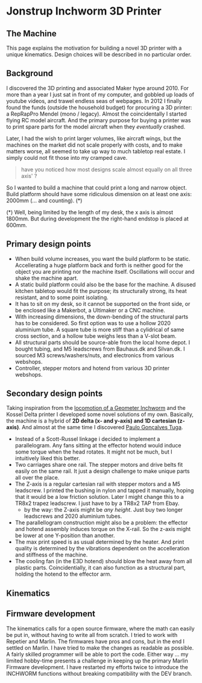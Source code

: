 # Jonstrup Inchworm 3D Printer

## The Machine
This page explains the motivation for building a novel 3D printer with a unique kinematics. Design choices 
will be described in no particular order.

## Background
I discovered the 3D printing and associated Maker hype around 2010. For more than a year I just sat in front of 
my computer, and gobbled up loads of youtube videos, and trawel endless seas of webpages. In 2012 I finally 
found the funds (outside the household budget) for procuring a 3D printer: a RepRapPro Mendel (mono / legacy).
Almost the coincidentally I started flying RC model aircraft. And the primary purpose for buying a printer was
to print spare parts for the model aircraft when they _eventually_ crashed.

Later, I had the wish to print larger volumes, like aircraft wings, but the machines on the market did not scale
properly with costs, and to make matters worse, all seemed to take up way to much tabletop real estate. I simply
could not fit those into my cramped cave.

> have you noticed how most designs scale almost equally on all three axis' ?

So I wanted to build a machine that could print a long and narrow object. Build platform should have some ridiculous
dimension on at least one axis: 2000mm (... and counting). (*)

(*) Well, being limited by the length of my desk, the x axis is almost 1800mm. But during development the 
the right-hand endstop is placed at 600mm.

## Primary design points
- When build volume increases, you want the build platform to be static. Accellerating a huge platform back 
and forth is neither good for the object you are printing nor the machine itself. Oscillations will occur and
shake the machine apart.
- A static build platform could also be the base for the machine. A disused kitchen tabletop would fit the
purpose; its structurally strong, its heat resistant, and to some point isolating.
- It has to sit on my desk, so it cannot be supported on the front side, or be enclosed like a Makerbot, a 
Ultimaker or a CNC machine.
- With increasing dimensions, the down-bending of the structural parts has to be considered. So first option 
was to use a hollow 2020 aluminium tube. A square tube is more stiff than a cylidrical of same cross section, 
and a hollow tube weighs less than a V-slot beam.
- All structural parts should be source-able from the local home depot. I bought tubing, and M5 leadscrews from 
Bauhaus.dk and Silvan.dk. I sourced M3 screws/washers/nuts, and electronics from various webshops.
- Controller, stepper motors and hotend from various 3D printer webshops. 


## Secondary design points
Taking inspiration from the [locomotion of a Geometer Inchworm](https://www.youtube.com/watch?v=ncx4o-W9R2c) 
and the Kossel Delta printer I developed some novel solutions of my own. Basically, the machine is a hybrid 
of __2D delta (x- and y-axis) and 1D cartesian (z-axis)__.
And almost at the same time I discovered [Paulo Gonçalves Tuga](http://www.openbuilds.com/builds/reprap-tuga.390/).
- Instead of a Scott-Russel linkage i decided to implement a parallelogram. Any fans sitting at the effector hotend would induce some torque when the head rotates. It might not be much, but I intuitively liked this better. 
- Two carriages share one rail. The stepper motors and drive belts fit easily on the same rail. It just a 
design challenge to make unique parts all over the place.
- The Z-axis is a regular cartesian rail with stepper motors and a M5 leadscrew. I printed the bushing in 
nylon and tapped it manually, hoping that it would be a low friction solution. Later I might change this to 
a TR8x2 trapez leadscrew. I just have to by a TR8x2 TAP from Ebay.
  - by the way: the Z-axis might be _any height_. Just buy two longer leadscrews and 2020 aluminium tubes.
- The parallellogram construction might also be a problem: the effector and hotend assembly induces torque on 
the X-rail. So the z-axis might be lower at one Y-position than another. 
- The max print speed is as usual determined by the heater. And print quality is determined by the vibrations
dependent on the accelleration and stiffness of the machine.
- The cooling fan (in the E3D hotend) should blow the heat away from all plastic parts. Coincidentially, it 
can also function as a structural part, holding the hotend to the effector arm. 




## Kinematics 
<describe the Inchworm kinematics>



## Firmware development
The kinematics calls for a open source firmware, where the math can easily be put in, without having to write
all from scratch. I tried to work with Repetier and Marlin. The firmwares have pros and cons, but in the end I 
settled on Marlin.  I have tried to make the changes as readable as possible. A fairly skilled programmer will
be able to port the code.
Either way ... my limited hobby-time presents a challenge in keeping up the primary Marlin Firmware development.
I have restarted my efforts twice to introduce the INCHWORM functions without breaking compatibility with the DEV branch.



